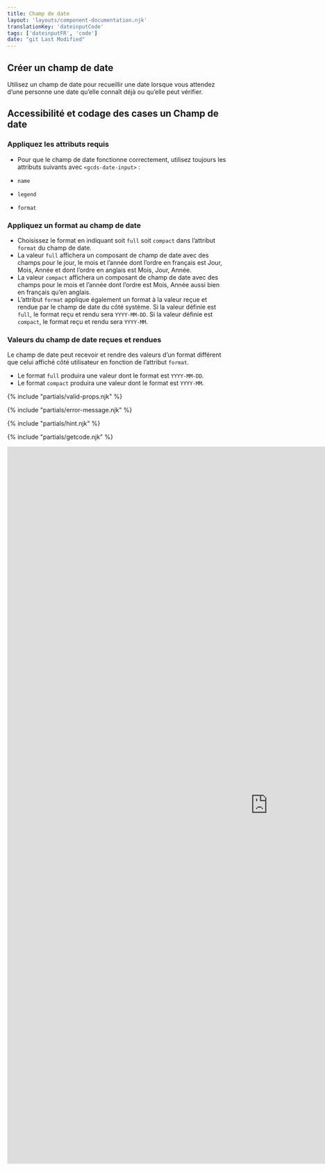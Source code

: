 ```yaml
---
title: Champ de date
layout: 'layouts/component-documentation.njk'
translationKey: 'dateinputCode'
tags: ['dateinputFR', 'code']
date: "git Last Modified"
---
```


## Créer un champ de date
Utilisez un champ de date pour recueillir une date lorsque vous attendez d’une personne une date qu’elle connaît déjà ou qu’elle peut vérifier.

## Accessibilité et codage des cases un Champ de date

### Appliquez les attributs requis
- Pour que le champ de date fonctionne correctement, utilisez toujours les attributs suivants avec `<gcds-date-input>` :

- `name`
- `legend`
- `format`

### Appliquez un format au champ de date
- Choisissez le format en indiquant soit `full` soit `compact` dans l’attribut `format` du champ de date.
- La valeur `full` affichera un composant de champ de date avec des champs pour le jour, le mois et l’année dont l’ordre en français est Jour, Mois, Année et dont l’ordre en anglais est Mois, Jour, Année.
- La valeur `compact` affichera un composant de champ de date avec des champs pour le mois et l’année dont l’ordre est Mois, Année aussi bien en français qu’en anglais.
- L’attribut `format` applique également un format à la valeur reçue et rendue par le champ de date du côté système. Si la valeur définie est `full`, le format reçu et rendu sera `YYYY-MM-DD`. Si la valeur définie est `compact`, le format reçu et rendu sera  `YYYY-MM`.

### Valeurs du champ de date reçues et rendues
Le champ de date peut recevoir et rendre des valeurs d’un format différent que celui affiché côté utilisateur en fonction de l’attribut `format`.
- Le format `full` produira une valeur dont le format est `YYYY-MM-DD`.
- Le format `compact` produira une valeur dont le format est `YYYY-MM`.

{% include "partials/valid-props.njk" %}

{% include "partials/error-message.njk" %}

{% include "partials/hint.njk" %}

{% include "partials/getcode.njk" %}

<iframe
  title="iframeTitle"
  src="https://cds-snc.github.io/gcds-components/iframe.html?viewMode=docs&demo=true&singleStory=true&id=components-date-input--events-properties"
  width="1200"
  height="1650"
  style="display: block; margin: 0 auto;"
  frameBorder="0"
  allow="clipboard-write"
></iframe>
